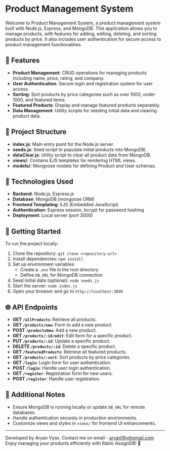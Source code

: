 # Product Management System

Welcome to Product Management System, a product management system built with Node.js, Express, and MongoDB. 
This application allows you to manage products, with features for adding, editing, deleting, and sorting products by price.
 It also includes user authentication for secure access to product management functionalities.

## 🚀 Features

- **Product Management**: CRUD operations for managing products including name, price, rating, and company.
- **User Authentication**: Secure login and registration system for user access.
- **Sorting**: Sort products by price categories such as over 1000, under 1000, and featured items.
- **Featured Products**: Display and manage featured products separately.
- **Data Management**: Utility scripts for seeding initial data and clearing product data.

## 📂 Project Structure

- **index.js**: Main entry point for the Node.js server.
- **seeds.js**: Seed script to populate initial products into MongoDB.
- **dataClear.js**: Utility script to clear all product data from MongoDB.
- **views/**: Contains EJS templates for rendering HTML views.
- **models/**: Mongoose models for defining Product and User schemas.

## 🔧 Technologies Used

- **Backend**: Node.js, Express.js
- **Database**: MongoDB (mongoose ORM)
- **Frontend Templating**: EJS (Embedded JavaScript)
- **Authentication**: Express session, bcrypt for password hashing
- **Deployment**: Local server (port 3000)

## 🚀 Getting Started

To run the project locally:

1. Clone the repository: `git clone <repository-url>`
2. Install dependencies: `npm install`
3. Set up environment variables:
   - Create a `.env` file in the root directory
   - Define `DB_URL` for MongoDB connection
4. Seed initial data (optional): `node seeds.js`
5. Start the server: `node index.js`
6. Open your browser and go to `http://localhost:3000`

## 🌐 API Endpoints

- **GET `/allProducts`**: Retrieve all products.
- **GET `/products/new`**: Form to add a new product.
- **POST `/productsNew`**: Add a new product.
- **GET `/products/:id/edit`**: Edit form for a specific product.
- **PUT `/products/:id`**: Update a specific product.
- **DELETE `/products/:id`**: Delete a specific product.
- **GET `/featuredProducts`**: Retrieve all featured products.
- **GET `/products/:sort`**: Sort products by price categories.
- **GET `/login`**: Login form for user authentication.
- **POST `/login`**: Handle user login authentication.
- **GET `/register`**: Registration form for new users.
- **POST `/register`**: Handle user registration.

## 📝 Additional Notes

- Ensure MongoDB is running locally or update `DB_URL` for remote databases.
- Handle authentication securely in production environments.
- Customize views and styles in `views/` for frontend UI enhancements.

---

Developed by Aryan Vyas. 
Contact me on email - aryan19v@gmail.com 
Enjoy managing your products efficiently with Rablo AssignDB! 🚀

